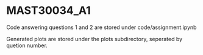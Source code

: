 # MAST30034_A1

Code answering questions 1 and 2 are stored under code/assignment.ipynb

Generated plots are stored under the plots subdirectory, seperated by quetion number.
